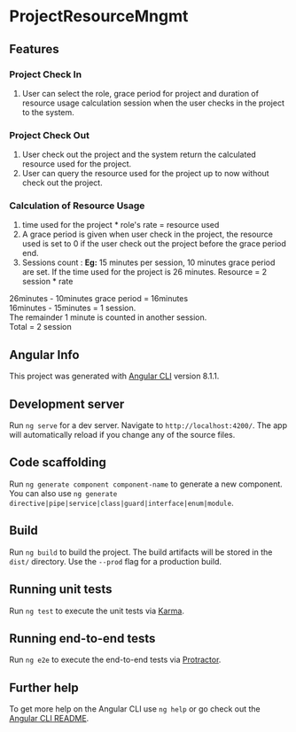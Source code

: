 # ProjectResourceMngmt

## Features
### Project Check In
1. User can select the role, grace period for project and duration of resource usage calculation session when the user checks in the project to the system.

### Project Check Out
1. User check out the project and the system return the calculated resource used for the project.
2. User can query the resource used for the project up to now without check out the project.

### Calculation of Resource Usage
1. time used for the project * role's rate = resource used
2. A grace period is given when user check in the project, the resource used is set to 0 if the user check out the project before the grace period end.
3. Sessions count : 
**Eg:** 
15 minutes per session, 10 minutes grace period are set. If the time used for the project is 26 minutes.
Resource = 2 session * rate

26minutes - 10minutes grace period = 16minutes <br>
16minutes - 15minutes = 1 session. <br> 
The remainder 1 minute is counted in another session.<br>
Total = 2 session

## Angular Info

This project was generated with [Angular CLI](https://github.com/angular/angular-cli) version 8.1.1.

## Development server

Run `ng serve` for a dev server. Navigate to `http://localhost:4200/`. The app will automatically reload if you change any of the source files.

## Code scaffolding

Run `ng generate component component-name` to generate a new component. You can also use `ng generate directive|pipe|service|class|guard|interface|enum|module`.

## Build

Run `ng build` to build the project. The build artifacts will be stored in the `dist/` directory. Use the `--prod` flag for a production build.

## Running unit tests

Run `ng test` to execute the unit tests via [Karma](https://karma-runner.github.io).

## Running end-to-end tests

Run `ng e2e` to execute the end-to-end tests via [Protractor](http://www.protractortest.org/).

## Further help

To get more help on the Angular CLI use `ng help` or go check out the [Angular CLI README](https://github.com/angular/angular-cli/blob/master/README.md).
